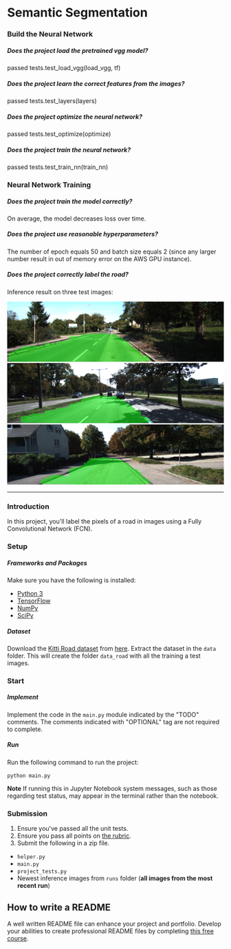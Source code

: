 
# Semantic Segmentation


### Build the Neural Network

##### Does the project load the pretrained vgg model?

passed tests.test_load_vgg(load_vgg, tf) 

##### Does the project learn the correct features from the images?

passed tests.test_layers(layers)

##### Does the project optimize the neural network?

passed tests.test_optimize(optimize)

##### Does the project train the neural network?

passed tests.test_train_nn(train_nn)

### Neural Network Training

##### Does the project train the model correctly?

On average, the model decreases loss over time. 

##### Does the project use reasonable hyperparameters?

The number of epoch equals 50 and batch size equals 2 (since any larger number result in out of memory error on the AWS GPU instance).

##### Does the project correctly label the road?

Inference result on three test images:

![Alt text](./runs/1508422290.994551/um_000054.png?raw=true "Optional Title")
![Alt text](./runs/1508422290.994551/umm_000026.png?raw=true "Optional Title")
![Alt text](./runs/1508422290.994551/uu_000044.png?raw=true "Optional Title")



---------------------------------

### Introduction
In this project, you'll label the pixels of a road in images using a Fully Convolutional Network (FCN).

### Setup
##### Frameworks and Packages
Make sure you have the following is installed:
 - [Python 3](https://www.python.org/)
 - [TensorFlow](https://www.tensorflow.org/)
 - [NumPy](http://www.numpy.org/)
 - [SciPy](https://www.scipy.org/)
##### Dataset
Download the [Kitti Road dataset](http://www.cvlibs.net/datasets/kitti/eval_road.php) from [here](http://www.cvlibs.net/download.php?file=data_road.zip).  Extract the dataset in the `data` folder.  This will create the folder `data_road` with all the training a test images.

### Start
##### Implement
Implement the code in the `main.py` module indicated by the "TODO" comments.
The comments indicated with "OPTIONAL" tag are not required to complete.
##### Run
Run the following command to run the project:
```
python main.py
```
**Note** If running this in Jupyter Notebook system messages, such as those regarding test status, may appear in the terminal rather than the notebook.

### Submission
1. Ensure you've passed all the unit tests.
2. Ensure you pass all points on [the rubric](https://review.udacity.com/#!/rubrics/989/view).
3. Submit the following in a zip file.
 - `helper.py`
 - `main.py`
 - `project_tests.py`
 - Newest inference images from `runs` folder  (**all images from the most recent run**)
 
 ## How to write a README
A well written README file can enhance your project and portfolio.  Develop your abilities to create professional README files by completing [this free course](https://www.udacity.com/course/writing-readmes--ud777).
